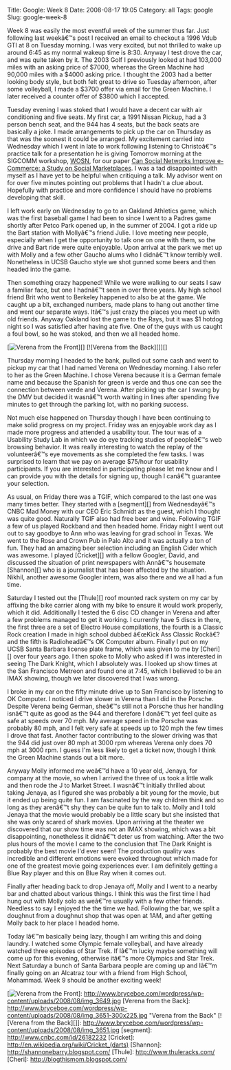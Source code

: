Title: Google: Week 8
Date: 2008-08-17 19:05
Category: all
Tags: google
Slug: google-week-8

Week 8 was easily the most eventful week of the summer thus far. Just
following last weekâ€™s post I received an email to checkout a 1996 Vdub
GTI at 8 on Tuesday morning. I was very excited, but not thrilled to
wake up around 6:45 as my normal wakeup time is 8:30. Anyway I test
drove the car, and was quite taken by it. The 2003 Golf I previously
looked at had 103,000 miles with an asking price of $7000, whereas the
Green Machine had 90,000 miles with a $4000 asking price. I thought the
2003 had a better looking body style, but both felt great to drive so
Tuesday afternoon, after some volleyball, I made a $3700 offer via email
for the Green Machine. I later received a counter offer of $3800 which I
accepted.

Tuesday evening I was stoked that I would have a decent car with air
conditioning and five seats. My first car, a 1991 Nissan Pickup, had a 3
person bench seat, and the 944 has 4 seats, but the back seats are
basically a joke. I made arrangements to pick up the car on Thursday as
that was the soonest it could be arranged. My excitement carried into
Wednesday which I went in late to work following listening to
Christoâ€™s practice talk for a presentation he is giving Tomorrow
morning at the SIGCOMM workshop, [WOSN][], for our paper [Can Social
Networks Improve e-Commerce: a Study on Social Marketplaces][]. I was a
tad disappointed with myself as I have yet to be helpful when critiquing
a talk. My advisor went on for over five minutes pointing out problems
that I hadn't a clue about. Hopefully with practice and more confidence
I should have no problems developing that skill.

I left work early on Wednesday to go to an Oakland Athletics game, which
was the first baseball game I had been to since I went to a Padres game
shortly after Petco Park opened up, in the summer of 2004. I got a ride
up the Bart station with Mollyâ€™s friend Julie. I love meeting new
people, especially when I get the opportunity to talk one on one with
them, so the drive and Bart ride were quite enjoyable. Upon arrival at
the park we met up with Molly and a few other Gaucho alums who I
didnâ€™t know terribly well. Nonetheless in UCSB Gaucho style we shot
gunned some beers and then headed into the game.

Then something crazy happened! While we were walking to our seats I saw
a familiar face, but one I hadnâ€™t seen in over three years. My high
school friend Brit who went to Berkeley happened to also be at the game.
We caught up a bit, exchanged numbers, made plans to hang out another
time and went our separate ways. Itâ€™s just crazy the places you meet
up with old friends. Anyway Oakland lost the game to the Rays, but it
was $1 hotdog night so I was satisfied after having ate five. One of the
guys with us caught a foul bowl, so he was stoked, and then we all
headed home.

[![Verena from the Front][]][] [![Verena from the Back][]][]

Thursday morning I headed to the bank, pulled out some cash and went to
pickup my car that I had named Verena on Wednesday morning. I also refer
to her as the Green Machine. I chose Verena because it is a German
female name and because the Spanish for green is verde and thus one can
see the connection between verde and Verena. After picking up the car I
swung by the DMV but decided it wasnâ€™t worth waiting in lines after
spending five minutes to get through the parking lot, with no parking
success.

Not much else happened on Thursday though I have been continuing to make
solid progress on my project. Friday was an enjoyable work day as I made
more progress and attended a usability tour. The tour was of a Usability
Study Lab in which we do eye tracking studies of peopleâ€™s web browsing
behavior. It was really interesting to watch the replay of the
volunteerâ€™s eye movements as she completed the few tasks. I was
surprised to learn that we pay on average $75/hour for usability
participants. If you are interested in participating please let me know
and I can provide you with the details for signing up, though I canâ€™t
guarantee your selection.

As usual, on Friday there was a TGIF, which compared to the last one was
many times better. They started with a [segment][] from Wednesdayâ€™s
CNBC Mad Money with our CEO Eric Schmidt as the guest, which I thought
was quite good. Naturally TGIF also had free beer and wine. Following
TGIF a few of us played Rockband and then headed home. Friday night I
went out out to say goodbye to Ann who was leaving for grad school in
Texas. We went to the Rose and Crown Pub in Palo Alto and it was
actually a ton of fun. They had an amazing beer selection including an
English Cider which was awesome. I played [Cricket][] with a fellow
Googler, David, and discussed the situation of print newspapers with
Annâ€™s housemate [Shannon][] who is a journalist that has been affected
by the situation. Nikhil, another awesome Googler intern, was also there
and we all had a fun time.

Saturday I tested out the [Thule][] roof mounted rack system on my car
by affixing the bike carrier along with my bike to ensure it would work
properly, which it did. Additionally I tested the 6 disc CD changer in
Verena and after a few problems managed to get it working. I currently
have 5 discs in there, the first three are a set of Electro House
compilations, the fourth is a Classic Rock creation I made in high
school dubbed â€œKick Ass Classic Rockâ€? and the fifth is Radioheadâ€™s
OK Computer album. Finally I put on my UCSB Santa Barbara license plate
frame, which was given to me by [Cheri][] over four years ago. I then
spoke to Molly who asked if I was interested in seeing The Dark Knight,
which I absolutely was. I looked up show times at the San Francisco
Metreon and found one at 7:45, which I believed to be an IMAX showing,
though we later discovered that I was wrong.

I broke in my car on the fifty minute drive up to San Francisco by
listening to OK Computer. I noticed I drive slower in Verena than I did
in the Porsche. Despite Verena being German, sheâ€™s still not a Porsche
thus her handling isnâ€™t quite as good as the 944 and therefore I
donâ€™t yet feel quite as safe at speeds over 70 mph. My average speed
in the Porsche was probably 80 mph, and I felt very safe at speeds up to
120 mph the few times I drove that fast. Another factor contributing to
the slower driving was that the 944 did just over 80 mph at 3000 rpm
whereas Verena only does 70 mph at 3000 rpm. I guess I'm less likely to
get a ticket now, though I think the Green Machine stands out a bit
more.

Anyway Molly informed me weâ€™d have a 10 year old, Jenaya, for company
at the movie, so when I arrived the three of us took a little walk and
then rode the J to Market Street. I wasnâ€™t initially thrilled about
taking Jenaya, as I figured she was probably a bit young for the movie,
but it ended up being quite fun. I am fascinated by the way children
think and so long as they arenâ€™t shy they can be quite fun to talk to.
Molly and I told Jenaya that the movie would probably be a little scary
but she insisted that she was only scared of shark movies. Upon arriving
at the theater we discovered that our show time was not an IMAX showing,
which was a bit disappointing, nonetheless it didnâ€™t deter us from
watching. After the two plus hours of the movie I came to the conclusion
that The Dark Knight is probably the best movie I'd ever seen! The
production quality was incredible and different emotions were evoked
throughout which made for one of the greatest movie going experiences
ever. I am definitely getting a Blue Ray player and this on Blue Ray
when it comes out.

Finally after heading back to drop Jenaya off, Molly and I went to a
nearby bar and chatted about various things. I think this was the first
time I had hung out with Molly solo as weâ€™re usually with a few other
friends. Needless to say I enjoyed the the time we had. Following the
bar, we split a doughnut from a doughnut shop that was open at 1AM, and
after getting Molly back to her place I headed home.

Today Iâ€™m basically being lazy, though I am writing this and doing
laundry. I watched some Olympic female volleyball, and have already
watched three episodes of Star Trek. If Iâ€™m lucky maybe something will
come up for this evening, otherwise itâ€™s more Olympics and Star Trek.
Next Saturday a bunch of Santa Barbara people are coming up and Iâ€™m
finally going on an Alcatraz tour with a friend from High School,
Mohammad. Week 9 should be another exciting week!

  [WOSN]: http://conferences.sigcomm.org/sigcomm/2008/workshops/wosn/
  [Can Social Networks Improve e-Commerce: a Study on Social
  Marketplaces]: http://conferences.sigcomm.org/sigcomm/2008/workshops/wosn/papers/p1.pdf
  [Verena from the Front]: http://www.bryceboe.com/wordpress/wp-content/uploads/2008/08/img_3649-300x225.jpg
    "Verena from the Front"
  [![Verena from the Front][]]: http://www.bryceboe.com/wordpress/wp-content/uploads/2008/08/img_3649.jpg
  [Verena from the Back]: http://www.bryceboe.com/wordpress/wp-content/uploads/2008/08/img_3651-300x225.jpg
    "Verena from the Back"
  [![Verena from the Back][]]: http://www.bryceboe.com/wordpress/wp-content/uploads/2008/08/img_3651.jpg
  [segment]: http://www.cnbc.com/id/26182232
  [Cricket]: http://en.wikipedia.org/wiki/Cricket_(darts)
  [Shannon]: http://shannonebarry.blogspot.com/
  [Thule]: http://www.thuleracks.com/
  [Cheri]: http://blogthismom.blogspot.com/

